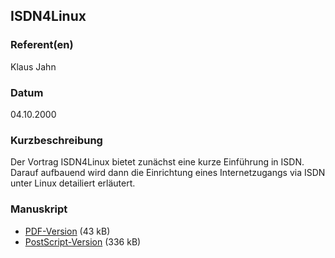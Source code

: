 ## ISDN4Linux

### Referent(en)

 Klaus Jahn

### Datum

 04.10.2000

### Kurzbeschreibung

Der Vortrag ISDN4Linux bietet zunächst eine kurze Einführung in ISDN. Darauf aufbauend wird dann die Einrichtung eines Internetzugangs via ISDN unter Linux detailiert erläutert.

### Manuskript

* [PDF-Version](/download/Vortraege/ISDN4Linux.pdf) (43 kB)
* [PostScript-Version](/download/Vortraege/ISDN4Linux.ps) (336 kB)

